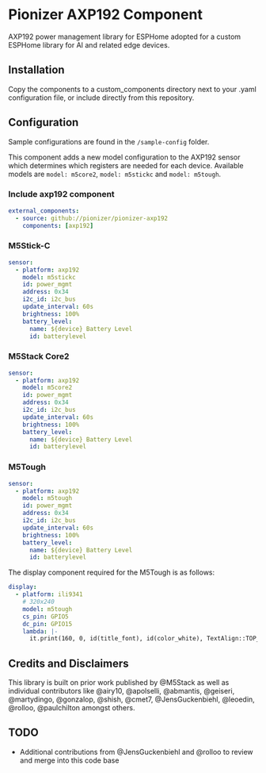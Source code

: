 # Pionizer AXP192 Component

AXP192 power management library for ESPHome adopted for a custom ESPHome library for AI and related edge devices.

## Installation

Copy the components to a custom_components directory next to your .yaml configuration file, or include directly from this repository.

## Configuration

Sample configurations are found in the `/sample-config` folder.

This component adds a new model configuration to the AXP192 sensor which determines which registers are needed for each device. Available models are `model: m5core2`, `model: m5stickc` and `model: m5tough`.

### Include axp192 component

```yaml
external_components:
  - source: github://pionizer/pionizer-axp192
    components: [axp192]
```

### M5Stick-C

```yaml
sensor:
  - platform: axp192
    model: m5stickc
    id: power_mgmt
    address: 0x34
    i2c_id: i2c_bus
    update_interval: 60s
    brightness: 100%
    battery_level:
      name: ${device} Battery Level
      id: batterylevel
```

### M5Stack Core2

```yaml
sensor:
  - platform: axp192
    model: m5core2
    id: power_mgmt
    address: 0x34
    i2c_id: i2c_bus
    update_interval: 60s
    brightness: 100%
    battery_level:
      name: ${device} Battery Level
      id: batterylevel
```

### M5Tough

```yaml
sensor:
  - platform: axp192
    model: m5tough
    id: power_mgmt
    address: 0x34
    i2c_id: i2c_bus
    update_interval: 60s
    brightness: 100%
    battery_level:
      name: ${device} Battery Level
      id: batterylevel
```

The display component required for the M5Tough is as follows:

```yaml
display:
  - platform: ili9341
    # 320x240
    model: m5tough
    cs_pin: GPIO5
    dc_pin: GPIO15
    lambda: |-
      it.print(160, 0, id(title_font), id(color_white), TextAlign::TOP_CENTER, "Hello World");
```

## Credits and Disclaimers

This library is built on prior work published by @M5Stack as well as individual contributors like @airy10, @apolselli, @abmantis, @geiseri, @martydingo, @gonzalop, @shish, @cmet7, @JensGuckenbiehl, @leoedin, @rolloo, @paulchilton amongst others.

## TODO

- Additional contributions from @JensGuckenbiehl and @rolloo to review and merge into this code base